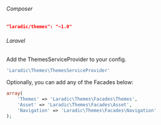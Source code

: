 <!---
title: Installation
author: Robin Radic
icon: fa fa-legal
-->

###### Composer
```JSON
"laradic/themes": "~1.0"
```
###### Laravel
Add the ThemesServiceProvider to your config.
```php
'Laradic\Themes\ThemesServiceProvider'
```

Optionally, you can add any of the Facades below:
```php
array(
    'Themes' => 'Laradic\Themes\Facades\Themes',
    'Asset' => 'Laradic\Themes\Facades\Asset',
    'Navigation' => 'Laradic\Themes\Facades\Navigation'
);
```

